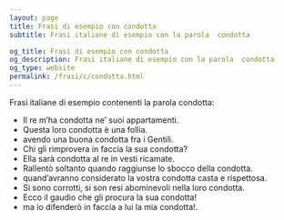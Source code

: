 ```yaml
---
layout: page
title: Frasi di esempio con condotta 
subtitle: Frasi italiane di esempio con la parola  condotta

og_title: Frasi di esempio con condotta 
og_description: Frasi italiane di esempio con la parola  condotta
og_type: website
permalink: /frasi/c/condotta.html
---
```


Frasi italiane di esempio contenenti la parola condotta:


- Il re m’ha condotta ne’ suoi appartamenti.
- Questa loro condotta è una follia.
- avendo una buona condotta fra i Gentili.
- Chi gli rimprovera in faccia la sua condotta?
- Ella sarà condotta al re in vesti ricamate.
- Rallentò soltanto quando raggiunse lo sbocco della condotta.
- quand’avranno considerato la vostra condotta casta e rispettosa.
- Si sono corrotti, si son resi abominevoli nella loro condotta.
- Ecco il gaudio che gli procura la sua condotta!
- ma io difenderò in faccia a lui la mia condotta!.
